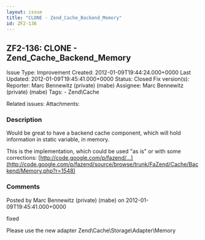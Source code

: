 ```yaml
---
layout: issue
title: "CLONE - Zend_Cache_Backend_Memory"
id: ZF2-136
---
```


ZF2-136: CLONE - Zend\_Cache\_Backend\_Memory
---------------------------------------------

 Issue Type: Improvement Created: 2012-01-09T19:44:24.000+0000 Last Updated: 2012-01-09T19:45:41.000+0000 Status: Closed Fix version(s): 
 Reporter:  Marc Bennewitz (private) (mabe)  Assignee:  Marc Bennewitz (private) (mabe)  Tags: - Zend\\Cache
 
 Related issues: 
 Attachments: 
### Description

Would be great to have a backend cache component, which will hold information in static variable, in memory.

This is the implementation, which could be used "as is" or with some corrections: [http://code.google.com/p/fazend/…](http://code.google.com/p/fazend/source/browse/trunk/FaZend/Cache/Backend/Memory.php?r=1548)

 

 

### Comments

Posted by Marc Bennewitz (private) (mabe) on 2012-01-09T19:45:41.000+0000

fixed

Please use the new adapter Zend\\Cache\\Storage\\Adapter\\Memory

 

 
